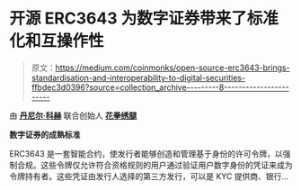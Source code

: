 # 开源 ERC3643 为数字证券带来了标准化和互操作性

> 原文：<https://medium.com/coinmonks/open-source-erc3643-brings-standardisation-and-interoperability-to-digital-securities-ffbdec3d0396?source=collection_archive---------8----------------------->

由 [**丹尼尔·科赫**](https://www.linkedin.com/in/coheurdaniel/) 联合创始人 [**花拳绣腿**](https://tokeny.com/)

**数字证券的成熟标准**

ERC3643 是一套智能合约，使发行者能够创造和管理基于身份的许可令牌，以强制合规。这些令牌仅允许符合资格规则的用户通过验证用户数字身份的凭证来成为令牌持有者。这些凭证由发行人选择的第三方发行，可以是 KYC 提供商、银行…